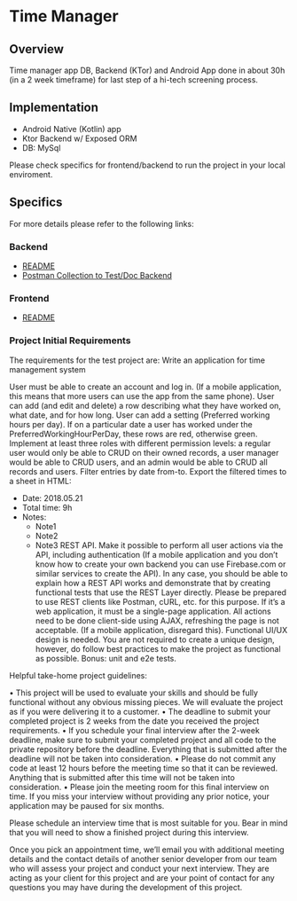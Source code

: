 

# Time Manager

## Overview

 Time manager app DB, Backend (KTor) and Android App done in about 30h (in a 2 week timeframe) for last step of a hi-tech screening process.

## Implementation

 - Android Native (Kotlin) app
 - Ktor Backend w/ Exposed ORM
 - DB: MySql
 
 Please check specifics for frontend/backend to run the project in your local enviroment.

## Specifics

For more details please refer to the following links:

### Backend

 - [README](https://github.com/rodvar/timemanagerfullstack/timemanager/backend/README.md)
 - [Postman Collection to Test/Doc Backend](https://github.com/rodvar/timemanagerfullstack/timemanager/backend/docs/TimeManagerAPI.postman_collection.json)

### Frontend

 - [README](https://github.com/rodvar/timemanagerfullstack/timemanager/frontend/README.md)


### Project Initial Requirements

The requirements for the test project are:
Write an application for time management system

User must be able to create an account and log in. (If a mobile application, this means that more users can use the app from the same phone).
User can add (and edit and delete) a row describing what they have worked on, what date, and for how long.
User can add a setting (Preferred working hours per day).
If on a particular date a user has worked under the PreferredWorkingHourPerDay, these rows are red, otherwise green.
Implement at least three roles with different permission levels: a regular user would only be able to CRUD on their owned records, a user manager would be able to CRUD users, and an admin would be able to CRUD all records and users.
Filter entries by date from-to.
Export the filtered times to a sheet in HTML:
  * Date: 2018.05.21
  * Total time: 9h
  * Notes:
    * Note1
    * Note2
    * Note3
REST API. Make it possible to perform all user actions via the API, including authentication (If a mobile application and you don’t know how to create your own backend you can use Firebase.com or similar services to create the API).
In any case, you should be able to explain how a REST API works and demonstrate that by creating functional tests that use the REST Layer directly. Please be prepared to use REST clients like Postman, cURL, etc. for this purpose.
If it’s a web application, it must be a single-page application. All actions need to be done client-side using AJAX, refreshing the page is not acceptable. (If a mobile application, disregard this).
Functional UI/UX design is needed. You are not required to create a unique design, however, do follow best practices to make the project as functional as possible.
Bonus: unit and e2e tests.

Helpful take-home project guidelines:

• This project will be used to evaluate your skills and should be fully functional without any obvious missing pieces. We will evaluate the project as if you were delivering it to a customer.
• The deadline to submit your completed project is 2 weeks from the date you received the project requirements.
• If you schedule your final interview after the 2-week deadline, make sure to submit your completed project and all code to the private repository before the deadline. Everything that is submitted after the deadline will not be taken into consideration.
• Please do not commit any code at least 12 hours before the meeting time so that it can be reviewed. Anything that is submitted after this time will not be taken into consideration.
• Please join the meeting room for this final interview on time. If you miss your interview without providing any prior notice, your application may be paused for six months.

Please schedule an interview time that is most suitable for you. Bear in mind that you will need to show a finished project during this interview.

Once you pick an appointment time, we’ll email you with additional meeting details and the contact details of another senior developer from our team who will assess your project and conduct your next interview. They are acting as your client for this project and are your point of contact for any questions you may have during the development of this project.
